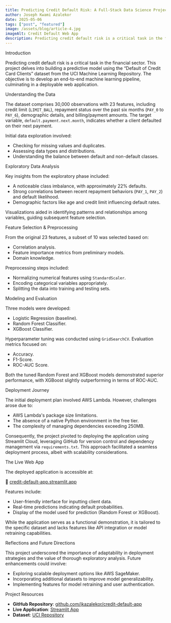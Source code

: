 ```yaml
---
title: Predicting Credit Default Risk: A Full-Stack Data Science Project
author: Joseph Kwami Azalekor
date: 2025-05-06
tags: ["post", "featured"]
image: /assets/blog/article-4.jpg
imageAlt: Credit Default Web App
description: Predicting credit default risk is a critical task in the financial sector. This project delves into building a predictive model using the "Default of Credit Card Clients" dataset from the UCI Machine Learning Repository. The objective is to develop an end-to-end machine learning pipeline, culminating in a deployable web application. 
---
```


Introduction

Predicting credit default risk is a critical task in the financial sector. This project delves into building a predictive model using the “Default of Credit Card Clients” dataset from the UCI Machine Learning Repository. The objective is to develop an end-to-end machine learning pipeline, culminating in a deployable web application.

Understanding the Data

The dataset comprises 30,000 observations with 23 features, including credit limit (`LIMIT_BAL`), repayment status over the past six months (`PAY_0` to `PAY_6`), demographic details, and billing/payment amounts. The target variable, `default.payment.next.month`, indicates whether a client defaulted on their next payment.

Initial data exploration involved:

- Checking for missing values and duplicates.
- Assessing data types and distributions.
- Understanding the balance between default and non-default classes.

Exploratory Data Analysis

Key insights from the exploratory phase included:

- A noticeable class imbalance, with approximately 22% defaults.
- Strong correlations between recent repayment behaviors (`PAY_1`, `PAY_2`) and default likelihood.
- Demographic factors like age and credit limit influencing default rates.

Visualizations aided in identifying patterns and relationships among variables, guiding subsequent feature selection.

Feature Selection & Preprocessing

From the original 23 features, a subset of 10 was selected based on:

- Correlation analysis.
- Feature importance metrics from preliminary models.
- Domain knowledge.

Preprocessing steps included:

- Normalizing numerical features using `StandardScaler`.
- Encoding categorical variables appropriately.
- Splitting the data into training and testing sets.

Modeling and Evaluation

Three models were developed:

- Logistic Regression (baseline).
- Random Forest Classifier.
- XGBoost Classifier.

Hyperparameter tuning was conducted using `GridSearchCV`. Evaluation metrics focused on:

- Accuracy.
- F1-Score.
- ROC-AUC Score.

Both the tuned Random Forest and XGBoost models demonstrated superior performance, with XGBoost slightly outperforming in terms of ROC-AUC.

Deployment Journey

The initial deployment plan involved AWS Lambda. However, challenges arose due to:

- AWS Lambda's package size limitations.
- The absence of a native Python environment in the free tier.
- The complexity of managing dependencies exceeding 250MB.

Consequently, the project pivoted to deploying the application using Streamlit Cloud, leveraging GitHub for version control and dependency management via `requirements.txt`. This approach facilitated a seamless deployment process, albeit with scalability considerations.

The Live Web App

The deployed application is accessible at:

🔗 [credit-default-app.streamlit.app](https://jkazalekor-credit-default-app.streamlit.app/)

Features include:

- User-friendly interface for inputting client data.
- Real-time predictions indicating default probabilities.
- Display of the model used for prediction (Random Forest or XGBoost).

While the application serves as a functional demonstration, it is tailored to the specific dataset and lacks features like API integration or model retraining capabilities.

Reflections and Future Directions

This project underscored the importance of adaptability in deployment strategies and the value of thorough exploratory analysis. Future enhancements could involve:

- Exploring scalable deployment options like AWS SageMaker.
- Incorporating additional datasets to improve model generalizability.
- Implementing features for model retraining and user authentication.

Project Resources

- **GitHub Repository**: [github.com/jkazalekor/credit-default-app](https://github.com/jkazalekor/credit-default-app)
- **Live Application**: [Streamlit App](https://jkazalekor-credit-default-app.streamlit.app/)
- **Dataset**: [UCI Repository](https://archive.ics.uci.edu/dataset/350/default+of+credit+card+clients)
